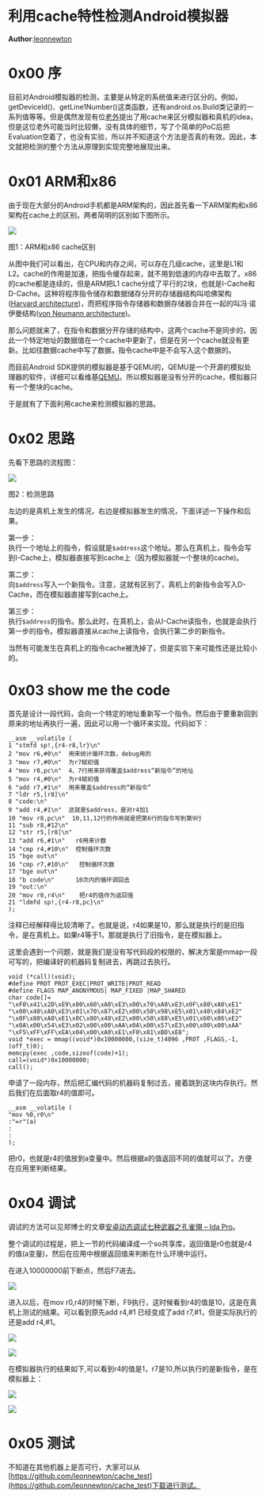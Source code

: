 # 利用cache特性检测Android模拟器

**Author**:[leonnewton](https://github.com/leonnewton)

0x00 序
=====

目前对Android模拟器的检测，主要是从特定的系统值来进行区分的。例如，getDeviceId()、getLine1Number()这类函数，还有android.os.Build类记录的一系列值等等。但是偶然发现有位[老外](https://bluebox.com/android-emulator-detection-by-observing-low-level-caching-behavior/)提出了用cache来区分模拟器和真机的idea，但是这位老外可能当时比较懒，没有具体的细节，写了个简单的PoC后把Evaluation空着了，也没有实验，所以并不知道这个方法是否真的有效。因此，本文就把检测的整个方法从原理到实现完整地展现出来。

0x01 ARM和x86
=====

由于现在大部分的Android手机都是ARM架构的，因此首先看一下ARM架构和x86架构在cache上的区别。两者简明的区别如下图所示。

![](http://drops.javaweb.org/uploads/images/b1f0d2ee1916ca8815e21dfe48a836ddb536c536.jpg)

图1：ARM和x86 cache区别

从图中我们可以看出，在CPU和内存之间，可以存在几级cache，这里是L1和L2。cache的作用是加速，把指令缓存起来，就不用到低速的内存中去取了。x86的cache都是连续的，但是ARM把L1 cache分成了平行的2块，也就是I-Cache和D-Cache。这种将程序指令储存和数据储存分开的存储器结构叫哈佛架构([Harvard architecture](https://zh.wikipedia.org/wiki/%E5%93%88%E4%BD%9B%E7%BB%93%E6%9E%84))，而把程序指令存储器和数据存储器合并在一起的叫冯·诺伊曼结构([von Neumann architecture](https://zh.wikipedia.org/wiki/%E5%86%AF%C2%B7%E8%AF%BA%E4%BC%8A%E6%9B%BC%E7%BB%93%E6%9E%84))。

那么问题就来了，在指令和数据分开存储的结构中，这两个cache不是同步的，因此一个特定地址的数据值在一个cache中更新了，但是在另一个cache就没有更新。比如往数据cache中写了数据，指令cache中是不会写入这个数据的。

而目前Android SDK提供的模拟器是基于QEMU的，QEMU是一个开源的模拟处理器的软件，详细可以看维基[QEMU](https://zh.wikipedia.org/wiki/QEMU)。所以模拟器是没有分开的cache，模拟器只有一个整块的cache。

于是就有了下面利用cache来检测模拟器的思路。

0x02 思路
=====

先看下思路的流程图：

![](http://drops.javaweb.org/uploads/images/ebc3d0f1fd5cc501c80d143caf1e6ae5a4034040.jpg)

图2：检测思路

左边的是真机上发生的情况，右边是模拟器发生的情况，下面详述一下操作和后果。

第一步：  
执行一个地址上的指令，假设就是`$address`这个地址。那么在真机上，指令会写到I-Cache上，模拟器直接写到cache上（因为模拟器就一个整块的cache)。

第二步：  
向`$address`写入一个新指令。注意，这就有区别了，真机上的新指令会写入D-Cache，而在模拟器直接写到cache上。

第三步：  
执行`$address`的指令。那么此时，在真机上，会从I-Cache读指令，也就是会执行第一步的指令。模拟器直接从cache上读指令，会执行第二步的新指令。

当然有可能发生在真机上的指令cache被洗掉了，但是实验下来可能性还是比较小的。

0x03 show me the code
=====

首先是设计一段代码，会向一个特定的地址重新写一个指令。然后由于要重新回到原来的地址再执行一遍，因此可以用一个循环来实现。代码如下：

```
__asm __volatile (
1 "stmfd sp!,{r4-r8,lr}\n"
2 "mov r6,#0\n"  用来统计循环次数，debug用的
3 "mov r7,#0\n"  为r7赋初值
4 "mov r8,pc\n"  4、7行用来获得覆盖$address“新指令”的地址
5 "mov r4,#0\n"  为r4赋初值
6 "add r7,#1\n"  用来覆盖$address的“新指令”
7 "ldr r5,[r8]\n" 
8 "code:\n"
9 "add r4,#1\n"  这就是$address，是对r4加1
10 "mov r8,pc\n"  10,11,12行的作用就是把第6行的指令写到第9行
11 "sub r8,#12\n"
12 "str r5,[r8]\n"
13 "add r6,#1\n"   r6用来计数
14 "cmp r4,#10\n"  控制循环次数
15 "bge out\n"
16 "cmp r7,#10\n"   控制循环次数
17 "bge out\n"
18 "b code\n"      10次内的循环调回去
19 "out:\n"
20 "mov r0,r4\n"    把r4的值作为返回值
21 "ldmfd sp!,{r4-r8,pc}\n"
);

```

注释已经解释得比较清晰了。也就是说，r4如果是10，那么就是执行的是旧指令，是在真机上。如果r4等于1，那就是执行了旧指令，是在模拟器上。

这里会遇到一个问题，就是我们是没有写代码段的权限的，解决方案是mmap一段可写的，把编译好的机器码复制进去，再跳过去执行。

```
void (*call)(void);
#define PROT PROT_EXEC|PROT_WRITE|PROT_READ
#define FLAGS MAP_ANONYMOUS| MAP_FIXED |MAP_SHARED
char code[]=
"\xF0\x41\x2D\xE9\x00\x60\xA0\xE3\x00\x70\xA0\xE3\x0F\x80\xA0\xE1"
"\x00\x40\xA0\xE3\x01\x70\x87\xE2\x00\x50\x98\xE5\x01\x40\x84\xE2"
"\x0F\x80\xA0\xE1\x0C\x80\x48\xE2\x00\x50\x88\xE5\x01\x60\x86\xE2"
"\x0A\x00\x54\xE3\x02\x00\x00\xAA\x0A\x00\x57\xE3\x00\x00\x00\xAA"
"\xF5\xFF\xFF\xEA\x04\x00\xA0\xE1\xF0\x81\xBD\xE8";
void *exec = mmap((void*)0x10000000,(size_t)4096 ,PROT ,FLAGS,-1,(off_t)0);
memcpy(exec ,code,sizeof(code)+1);
call=(void*)0x10000000;
call();

```

申请了一段内存，然后把汇编代码的机器码复制过去，接着跳到这块内存执行。然后我们在后面取r4的值即可。

```
__asm __volatile (
"mov %0,r0\n"
:"=r"(a)
:
:
);

```

把r0，也就是r4的值放到a变量中。然后根据a的值返回不同的值就可以了。方便在应用里判断结果。

0x04 调试
=====

调试的方法可以见郑博士的文章[安卓动态调试七种武器之孔雀翎 – Ida Pro](http://drops.wooyun.org/tips/6840)。

整个调试的过程是，把上一节的代码编译成一个so共享库，返回值是r0也就是r4的值(a变量)，然后在应用中根据返回值来判断在什么环境中运行。

在进入10000000前下断点，然后F7进去。

![](http://drops.javaweb.org/uploads/images/a09e4687814fa61da5a658682008cefaf83ac115.jpg)

进入以后，在mov r0,r4的时候下断，F9执行，这时候看到r4的值是10，这是在真机上测试的结果。可以看到原先add r4,#1 已经变成了add r7,#1，但是实际执行的还是add r4,#1。

![](http://drops.javaweb.org/uploads/images/a6006795ca0e13d79b0319131f010cfa20b5633b.jpg)

![](http://drops.javaweb.org/uploads/images/7fab6573374ae3e11a46957967ffdd5b1022ac88.jpg)

在模拟器执行的结果如下,可以看到r4的值是1，r7是10,所以执行的是新指令，是在模拟器上：

![](http://drops.javaweb.org/uploads/images/47d53acfaa31c757ea9303a6308cd9f994fb6638.jpg)

![](http://drops.javaweb.org/uploads/images/838e1a5632e02dd15dda57151e40a2ae887ab543.jpg)

0x05 测试
=====

不知道在其他机器上是否可行，大家可以从[https://github.com/leonnewton/cache_test](https://github.com/leonnewton/cache_test)下载进行测试。